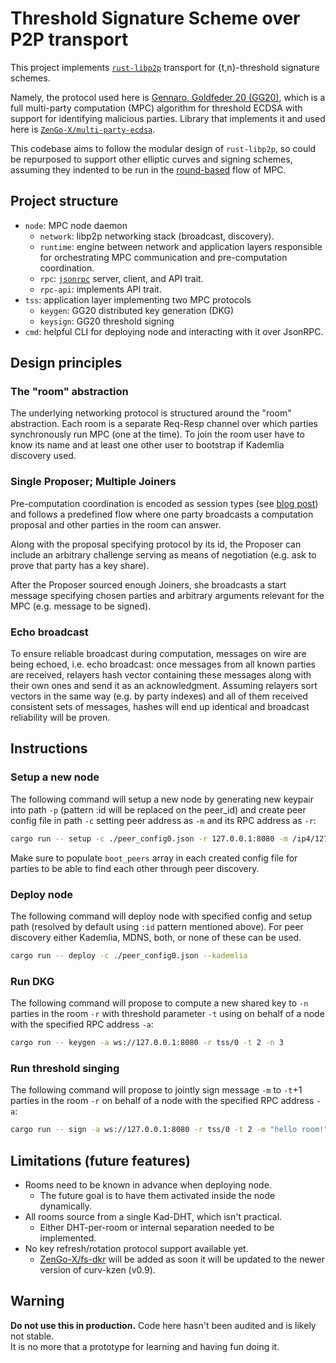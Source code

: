 # Threshold Signature Scheme over P2P transport
This project implements [`rust-libp2p`](https://github.com/libp2p/rust-libp2p) transport for {t,n}-threshold signature schemes.

Namely, the protocol used here is [Gennaro, Goldfeder 20 (GG20)](https://eprint.iacr.org/2020/540), which is a full multi-party computation (MPC) algorithm for threshold ECDSA with support for identifying malicious parties. Library that implements it and used here is [`ZenGo-X/multi-party-ecdsa`](https://github.com/ZenGo-X/multi-party-ecdsa).

This codebase aims to follow the modular design of `rust-libp2p`, so could be repurposed to support other elliptic curves and signing schemes, assuming they indented to be run in the [round-based](https://docs.rs/round-based/latest/round_based/index.html) flow of MPC.

## Project structure
- `node`: MPC node daemon
  - `network`: libp2p networking stack (broadcast, discovery).
  - `runtime`: engine between network and application layers responsible for orchestrating MPC communication and pre-computation coordination.
  - `rpc`: [`jsonrpc`](https://github.com/paritytech/jsonrpc) server, client, and API trait.
  - `rpc-api`: implements API trait.
- `tss`: application layer implementing two MPC protocols
  - `keygen`: GG20 distributed key generation (DKG)
  - `keysign`: GG20 threshold signing
- `cmd`: helpful CLI for deploying node and interacting with it over JsonRPC.

## Design principles

### The "room" abstraction
The underlying networking protocol is structured around the "room" abstraction. Each room is a separate Req-Resp channel over which parties synchronously run MPC (one at the time). To join the room user have to know its name and at least one other user to bootstrap if Kademlia discovery used.

### Single Proposer; Multiple Joiners
Pre-computation coordination is encoded as session types (see [blog post](https://cathieyun.medium.com/bulletproof-multi-party-computation-in-rust-with-session-types-b3da6e928d5d)) and follows a predefined flow where one party broadcasts a computation proposal and other parties in the room can answer.

Along with the proposal specifying protocol by its id, the Proposer can include an arbitrary challenge serving as means of negotiation (e.g. ask to prove that party has a key share).

After the Proposer sourced enough Joiners, she broadcasts a start message specifying chosen parties and arbitrary arguments relevant for the MPC (e.g. message to be signed).

### Echo broadcast
To ensure reliable broadcast during computation, messages on wire are being echoed, i.e. echo broadcast: once messages from all known parties are received, relayers hash vector containing these messages along with their own ones and send it as an acknowledgment. Assuming relayers sort vectors in the same way (e.g. by party indexes) and all of them received consistent sets of messages, hashes will end up identical and broadcast reliability will be proven.

## Instructions

### Setup a new node
The following command will setup a new node by generating new keypair into path `-p` (pattern :id will be replaced on the peer_id) and create peer config file in path `-c` setting peer address as `-m` and its RPC address as `-r`:
```bash
cargo run -- setup -c ./peer_config0.json -r 127.0.0.1:8080 -m /ip4/127.0.0.1/tcp/4000 -p ./data/:id/secret.key
```
Make sure to populate `boot_peers` array in each created config file for parties to be able to find each other through peer discovery.

### Deploy node
The following command will deploy node with specified config and setup path (resolved by default using `:id` pattern mentioned above). For peer discovery either Kademlia, MDNS, both, or none of these can be used.
```bash  
cargo run -- deploy -c ./peer_config0.json --kademlia  
```  

### Run DKG
The following command will propose to compute a new shared key to `-n` parties in the room `-r` with threshold parameter `-t` using on behalf of a node with the specified RPC address `-a`:
```bash
cargo run -- keygen -a ws://127.0.0.1:8080 -r tss/0 -t 2 -n 3
```

### Run threshold singing
The following command will propose to jointly sign message `-m` to `-t`+1 parties in the room `-r` on behalf of a node with the specified RPC address `-a`:
```bash
cargo run -- sign -a ws://127.0.0.1:8080 -r tss/0 -t 2 -m "hello room!" 
```

## Limitations (future features)
- Rooms need to be known in advance when deploying node.
  - The future goal is to have them activated inside the node dynamically.
- All rooms source from a single Kad-DHT, which isn't practical.
  - Either DHT-per-room or internal separation needed to be implemented.
- No key refresh/rotation protocol support available yet.
  - [ZenGo-X/fs-dkr](https://github.com/ZenGo-X/fs-dkr) will be added as soon it will be updated to the newer version of curv-kzen (v0.9).

## Warning
**Do not use this in production.** Code here hasn't been audited and is likely not stable.  
It is no more that a prototype for learning and having fun doing it.

